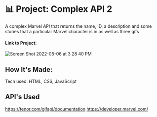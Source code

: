 # 📊 Project: Complex API 2
 
A complex Marvel API that returns the name, ID, a description and some stories that a particular Marvel character is in as well as three gifs

#### Link to Project: 

![Screen Shot 2022-05-06 at 3 28 40 PM](https://user-images.githubusercontent.com/101993328/167204949-5f4578d9-8ba4-4bd5-8d53-9bbf0db48093.png)

## How It's Made:
Tech used: HTML, CSS, JavaScript

## API's Used
https://tenor.com/gifapi/documentation
https://developer.marvel.com/
